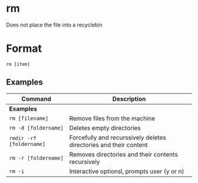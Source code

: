 # rm

Does not place the file into a recyclebin

# Format

`rm [item]`

## Examples

| **Command**   | **Description**   | 
| --------------|-------------------|
| **Examples** |
| `rm [filename]` | Remove files from the machine |
| `rm -d [foldername]` | Deletes empty directories |
| `rmdir -rf [foldername]` | Forcefully and recurssively deletes directories and their content |
| `rm -r [foldername]` | Removes directories and their contents recursively |
| `rm -i` | Interactive optionsl, prompts user (y or n) |